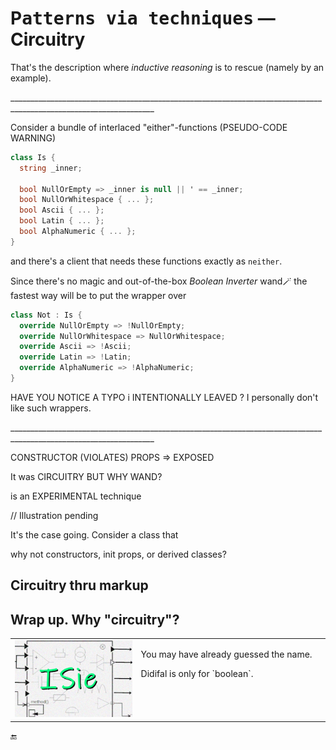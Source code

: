 # P<samp>atterns via techniques</samp> &mdash; Circuitry

That's the description where _inductive reasoning_ is to rescue (namely by an example).

\__________________________________________________________________________________________________________________

Consider a bundle of interlaced "either"-functions (PSEUDO-CODE WARNING)

```csharp
class Is {
  string _inner;

  bool NullOrEmpty => _inner is null || ' == _inner;
  bool NullOrWhitespace { ... };
  bool Ascii { ... };
  bool Latin { ... };
  bool AlphaNumeric { ... };
}

```

and there's a client that needs these functions exactly as `neither`.

Since there's no magic and out-of-the-box _Boolean Inverter_ wand🪄 the fastest way will be to put the wrapper over

```csharp
class Not : Is {
  override NullOrEmpty => !NullOrEmpty;
  override NullOrWhitespace => NullOrWhitespace;
  override Ascii => !Ascii;
  override Latin => !Latin;
  override AlphaNumeric => !AlphaNumeric;
}
```

HAVE YOU NOTICE A TYPO i INTENTIONALLY LEAVED ? I personally don't like such wrappers.

\__________________________________________________________________________________________________________________


CONSTRUCTOR (VIOLATES)
   PROPS => EXPOSED

It was CIRCUITRY BUT WHY WAND?


is an EXPERIMENTAL technique

// Illustration pending

It's the case going. Consider a class that 

why not 
constructors, init props, or derived classes?

## Circuitry thru markup

## <a id="why-circuitry" /> Wrap up. Why "circuitry"?

<table><tr valign="top"><td width="40%"><img alt="&nbsp;electrical circuit collage" src="../../../_rsc/img/illus/ISieCircuitry.jpg" /></td><td>
  <p>You may have already guessed the name.</p>
  <p>Didifal is only for `boolean`.</p>
</td></tr>
</table>

🔚
